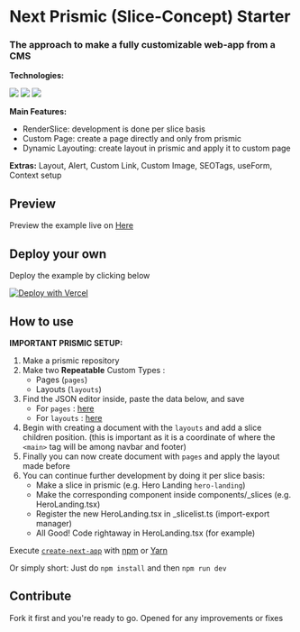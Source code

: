 # Next Prismic (Slice-Concept) Starter
### The approach to make a fully customizable web-app from a CMS

**Technologies:**

[![](https://img.shields.io/badge/NEXT%20-%23000000.svg?&style=flat&logo=next.js&logoColor=white)](https://nextjs.org)
[![](https://img.shields.io/badge/PRISMIC%20-%235163BA.svg?&style=flat&logo=prismic&logoColor=white)](https://prismic.io)
[![](https://img.shields.io/badge/TAILWIND%20-%2338B2AC.svg?&style=flat&logo=tailwindcss&logoColor=white)](https://tailwindcss.com) 

**Main Features:**

- RenderSlice: development is done per slice basis
- Custom Page: create a page directly and only from prismic
- Dynamic Layouting: create layout in prismic and apply it to custom page

**Extras:** Layout, Alert, Custom Link, Custom Image, SEOTags, useForm, Context setup

## Preview

Preview the example live on [Here](https://next-prismic-starter.errbint.net)

## Deploy your own

Deploy the example by clicking below

[![Deploy with Vercel](https://vercel.com/button)](https://vercel.com/new/clone?repository-url=https://github.com/stackoverprof/next-prismic-starter)

## How to use

**IMPORTANT PRISMIC SETUP:**

1. Make a prismic repository
2. Make two **Repeatable** Custom Types : 
	- Pages (```pages```)
	- Layouts (```layouts```)
3. Find the JSON editor inside, paste the data below, and save
	- For ```pages``` :  [here](core/prismic/pages.model.json)
	- For ```layouts``` :  [here](core/prismic/layouts.model.json)
4. Begin with creating a document with the ```layouts``` and add a slice children position. 
(this is important as it is a coordinate of where the ```<main>``` tag will be among navbar and footer)
5. Finally you can now create document with ```pages``` and apply the layout made before
6. You can continue further development by doing it per slice basis:
	- Make a slice in prismic (e.g. Hero Landing ```hero-landing```)
	- Make the corresponding component inside components/_slices  (e.g. HeroLanding.tsx)
	- Register the new HeroLanding.tsx in _slicelist.ts (import-export manager)
	- All Good! Code rightaway in HeroLanding.tsx (for example)



Execute [`create-next-app`](https://github.com/vercel/next.js/tree/canary/packages/create-next-app) with [npm](https://docs.npmjs.com/cli/init) or [Yarn](https://yarnpkg.com/lang/en/docs/cli/create/)

Or simply short:
Just do 
```npm install```
and then 
```npm run dev```

## Contribute

Fork it first and you're ready to go.
Opened for any improvements or fixes
